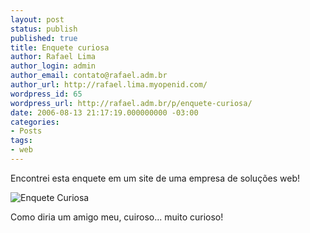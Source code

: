 ```yaml
---
layout: post
status: publish
published: true
title: Enquete curiosa
author: Rafael Lima
author_login: admin
author_email: contato@rafael.adm.br
author_url: http://rafael.lima.myopenid.com/
wordpress_id: 65
wordpress_url: http://rafael.adm.br/p/enquete-curiosa/
date: 2006-08-13 21:17:19.000000000 -03:00
categories:
- Posts
tags:
- web
---
```

<p>Encontrei esta enquete em um site de uma empresa de solu&ccedil;&otilde;es web!</p>
<img id="image64" src="http://rafael.adm.br/wp-content/uploads/2006/08/enquete_curiosa.png" alt="Enquete Curiosa" />
<p>Como diria um amigo meu, cuiroso... muito curioso!</p>
